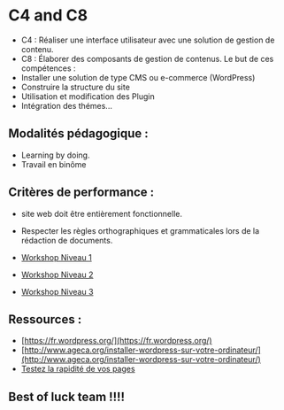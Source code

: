 # C4 and C8
- C4 : Réaliser une interface utilisateur avec une solution de gestion de contenu.
- C8 : Élaborer des composants de gestion de contenus. 
Le but de ces compétences :
- Installer une solution de type CMS ou e-commerce (WordPress)
- Construire la structure du site
- Utilisation et modification des Plugin
- Intégration des thémes...
## Modalités pédagogique :

- Learning by doing.
- Travail en binôme

## Critères de performance : 

- site web doit être entièrement fonctionnelle.
- Respecter les règles orthographiques et grammaticales lors de la rédaction de documents.

- [Workshop Niveau 1 ](https://github.com/imanegannaoui/Brief-Wordpress/blob/main/Workshop%20niveau%201.md) 

- [Workshop Niveau 2 ](https://github.com/imanegannaoui/Brief-Wordpress/blob/main/Workshop%20niveau%202.md) 

- [Workshop Niveau 3 ](https://github.com/imanegannaoui/Brief-Wordpress/blob/main/Workshop%20niveau%203.md) 

## Ressources :

- [https://fr.wordpress.org/](https://fr.wordpress.org/)
- [http://www.ageca.org/installer-wordpress-sur-votre-ordinateur/](http://www.ageca.org/installer-wordpress-sur-votre-ordinateur/)
- [Testez la rapidité de vos pages](https://developers.google.com/speed/pagespeed/insights/)

## Best of luck team !!!!
